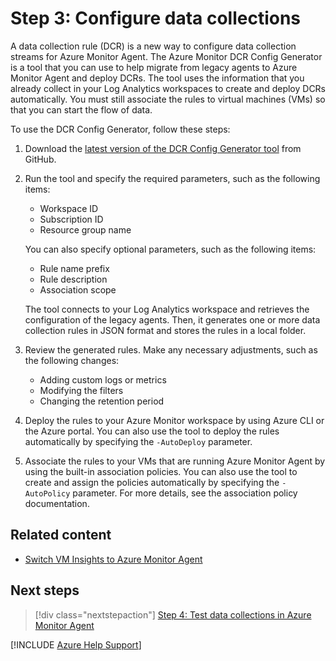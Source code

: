 # Step 3: Configure data collections

A data collection rule (DCR) is a new way to configure data collection streams for Azure Monitor Agent. The Azure Monitor DCR Config Generator is a tool that you can use to help migrate from legacy agents to Azure Monitor Agent and deploy DCRs. The tool uses the information that you already collect in your Log Analytics workspaces to create and deploy DCRs automatically. You must still associate the rules to virtual machines (VMs) so that you can start the flow of data.

To use the DCR Config Generator, follow these steps:

1. Download the [latest version of the DCR Config Generator tool](https://github.com/microsoft/AzureMonitorCommunity/tree/master/Azure%20Services/Azure%20Monitor/Agents/Migration%20Tools/DCR%20Config%20Generator) from GitHub.

1. Run the tool and specify the required parameters, such as the following items:

   - Workspace ID
   - Subscription ID
   - Resource group name

   You can also specify optional parameters, such as the following items:

   - Rule name prefix
   - Rule description
   - Association scope

   The tool connects to your Log Analytics workspace and retrieves the configuration of the legacy agents. Then, it generates one or more data collection rules in JSON format and stores the rules in a local folder.

1. Review the generated rules. Make any necessary adjustments, such as the following changes:

   - Adding custom logs or metrics
   - Modifying the filters
   - Changing the retention period

1. Deploy the rules to your Azure Monitor workspace by using Azure CLI or the Azure portal. You can also use the tool to deploy the rules automatically by specifying the `-AutoDeploy` parameter.

1. Associate the rules to your VMs that are running Azure Monitor Agent by using the built-in association policies. You can also use the tool to create and assign the policies automatically by specifying the `-AutoPolicy` parameter. For more details, see the association policy documentation.

## Related content

- [Switch VM Insights to Azure Monitor Agent]()

## Next steps

> [!div class="nextstepaction"]
> [Step 4: Test data collections in Azure Monitor Agent](step-4-test-data-collections-azure-monitor-agent.md)

[!INCLUDE [Azure Help Support](../../../../includes/azure-help-support.md)]
